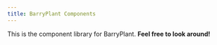 ```yaml
---
title: BarryPlant Components
---
```

This is the component library for BarryPlant. **Feel free to look around!**